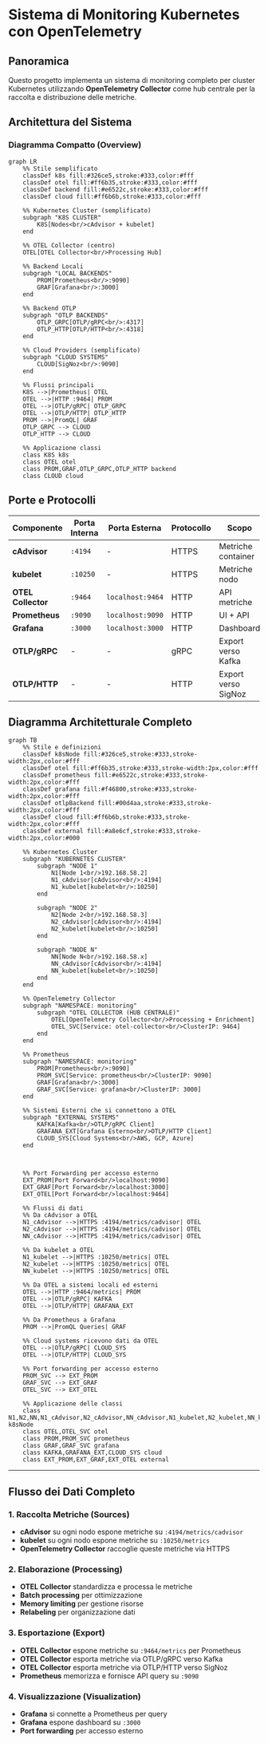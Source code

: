 # Sistema di Monitoring Kubernetes con OpenTelemetry

## Panoramica

Questo progetto implementa un sistema di monitoring completo per cluster Kubernetes utilizzando **OpenTelemetry Collector** come hub centrale per la raccolta e distribuzione delle metriche.

## Architettura del Sistema

### Diagramma Compatto (Overview)

```mermaid
graph LR
    %% Stile semplificato
    classDef k8s fill:#326ce5,stroke:#333,color:#fff
    classDef otel fill:#ff6b35,stroke:#333,color:#fff
    classDef backend fill:#e6522c,stroke:#333,color:#fff
    classDef cloud fill:#ff6b6b,stroke:#333,color:#fff

    %% Kubernetes Cluster (semplificato)
    subgraph "K8S CLUSTER"
        K8S[Nodes<br/>cAdvisor + kubelet]
    end

    %% OTEL Collector (centro)
    OTEL[OTEL Collector<br/>Processing Hub]

    %% Backend Locali
    subgraph "LOCAL BACKENDS"
        PROM[Prometheus<br/>:9090]
        GRAF[Grafana<br/>:3000]
    end

    %% Backend OTLP
    subgraph "OTLP BACKENDS"
        OTLP_GRPC[OTLP/gRPC<br/>:4317]
        OTLP_HTTP[OTLP/HTTP<br/>:4318]
    end

    %% Cloud Providers (semplificato)
    subgraph "CLOUD SYSTEMS"
        CLOUD[SigNoz<br/>:9090]
    end

    %% Flussi principali
    K8S -->|Prometheus| OTEL
    OTEL -->|HTTP :9464| PROM
    OTEL -->|OTLP/gRPC| OTLP_GRPC
    OTEL -->|OTLP/HTTP| OTLP_HTTP
    PROM -->|PromQL| GRAF
    OTLP_GRPC --> CLOUD
    OTLP_HTTP --> CLOUD

    %% Applicazione classi
    class K8S k8s
    class OTEL otel
    class PROM,GRAF,OTLP_GRPC,OTLP_HTTP backend
    class CLOUD cloud
```
## Porte e Protocolli

| Componente | Porta Interna | Porta Esterna | Protocollo | Scopo |
|------------|----------------|----------------|------------|-------|
| **cAdvisor** | `:4194` | - | HTTPS | Metriche container |
| **kubelet** | `:10250` | - | HTTPS | Metriche nodo |
| **OTEL Collector** | `:9464` | `localhost:9464` | HTTP | API metriche |
| **Prometheus** | `:9090` | `localhost:9090` | HTTP | UI + API |
| **Grafana** | `:3000` | `localhost:3000` | HTTP | Dashboard |
| **OTLP/gRPC** | - | - | gRPC | Export verso Kafka |
| **OTLP/HTTP** | - | - | HTTP | Export verso SigNoz |




## Diagramma Architetturale Completo

```mermaid
graph TB
    %% Stile e definizioni
    classDef k8sNode fill:#326ce5,stroke:#333,stroke-width:2px,color:#fff
    classDef otel fill:#ff6b35,stroke:#333,stroke-width:2px,color:#fff
    classDef prometheus fill:#e6522c,stroke:#333,stroke-width:2px,color:#fff
    classDef grafana fill:#f46800,stroke:#333,stroke-width:2px,color:#fff
    classDef otlpBackend fill:#00d4aa,stroke:#333,stroke-width:2px,color:#fff
    classDef cloud fill:#ff6b6b,stroke:#333,stroke-width:2px,color:#fff
    classDef external fill:#a8e6cf,stroke:#333,stroke-width:2px,color:#000

    %% Kubernetes Cluster
    subgraph "KUBERNETES CLUSTER"
        subgraph "NODE 1"
            N1[Node 1<br/>192.168.58.2]
            N1_cAdvisor[cAdvisor<br/>:4194]
            N1_kubelet[kubelet<br/>:10250]
        end
        
        subgraph "NODE 2"
            N2[Node 2<br/>192.168.58.3]
            N2_cAdvisor[cAdvisor<br/>:4194]
            N2_kubelet[kubelet<br/>:10250]
        end
        
        subgraph "NODE N"
            NN[Node N<br/>192.168.58.x]
            NN_cAdvisor[cAdvisor<br/>:4194]
            NN_kubelet[kubelet<br/>:10250]
        end
    end

    %% OpenTelemetry Collector
    subgraph "NAMESPACE: monitoring"
        subgraph "OTEL COLLECTOR (HUB CENTRALE)"
            OTEL[OpenTelemetry Collector<br/>Processing + Enrichment]
            OTEL_SVC[Service: otel-collector<br/>ClusterIP: 9464]
        end
    end

    %% Prometheus
    subgraph "NAMESPACE: monitoring"
        PROM[Prometheus<br/>:9090]
        PROM_SVC[Service: prometheus<br/>ClusterIP: 9090]
        GRAF[Grafana<br/>:3000]
        GRAF_SVC[Service: grafana<br/>ClusterIP: 3000]
    end

    %% Sistemi Esterni che si connettono a OTEL
    subgraph "EXTERNAL SYSTEMS"
        KAFKA[Kafka<br/>OTLP/gRPC Client]
        GRAFANA_EXT[Grafana Esterno<br/>OTLP/HTTP Client]
        CLOUD_SYS[Cloud Systems<br/>AWS, GCP, Azure]
    end



    %% Port Forwarding per accesso esterno
    EXT_PROM[Port Forward<br/>localhost:9090]
    EXT_GRAF[Port Forward<br/>localhost:3000]
    EXT_OTEL[Port Forward<br/>localhost:9464]

    %% Flussi di dati
    %% Da cAdvisor a OTEL
    N1_cAdvisor -->|HTTPS :4194/metrics/cadvisor| OTEL
    N2_cAdvisor -->|HTTPS :4194/metrics/cadvisor| OTEL
    NN_cAdvisor -->|HTTPS :4194/metrics/cadvisor| OTEL

    %% Da kubelet a OTEL
    N1_kubelet -->|HTTPS :10250/metrics| OTEL
    N2_kubelet -->|HTTPS :10250/metrics| OTEL
    NN_kubelet -->|HTTPS :10250/metrics| OTEL

    %% Da OTEL a sistemi locali ed esterni
    OTEL -->|HTTP :9464/metrics| PROM
    OTEL -->|OTLP/gRPC| KAFKA
    OTEL -->|OTLP/HTTP| GRAFANA_EXT

    %% Da Prometheus a Grafana
    PROM -->|PromQL Queries| GRAF

    %% Cloud systems ricevono dati da OTEL
    OTEL -->|OTLP/gRPC| CLOUD_SYS
    OTEL -->|OTLP/HTTP| CLOUD_SYS

    %% Port forwarding per accesso esterno
    PROM_SVC --> EXT_PROM
    GRAF_SVC --> EXT_GRAF
    OTEL_SVC --> EXT_OTEL

    %% Applicazione delle classi
    class N1,N2,NN,N1_cAdvisor,N2_cAdvisor,NN_cAdvisor,N1_kubelet,N2_kubelet,NN_kubelet k8sNode
    class OTEL,OTEL_SVC otel
    class PROM,PROM_SVC prometheus
    class GRAF,GRAF_SVC grafana
    class KAFKA,GRAFANA_EXT,CLOUD_SYS cloud
    class EXT_PROM,EXT_GRAF,EXT_OTEL external
```

---


## Flusso dei Dati Completo

### **1. Raccolta Metriche (Sources)**
- **cAdvisor** su ogni nodo espone metriche su `:4194/metrics/cadvisor`
- **kubelet** su ogni nodo espone metriche su `:10250/metrics`
- **OpenTelemetry Collector** raccoglie queste metriche via HTTPS

### **2. Elaborazione (Processing)**
- **OTEL Collector** standardizza e processa le metriche
- **Batch processing** per ottimizzazione
- **Memory limiting** per gestione risorse
- **Relabeling** per organizzazione dati

### **3. Esportazione (Export)**
- **OTEL Collector** espone metriche su `:9464/metrics` per Prometheus
- **OTEL Collector** esporta metriche via OTLP/gRPC verso Kafka
- **OTEL Collector** esporta metriche via OTLP/HTTP verso SigNoz
- **Prometheus** memorizza e fornisce API query su `:9090`

### **4. Visualizzazione (Visualization)**
- **Grafana** si connette a Prometheus per query
- **Grafana** espone dashboard su `:3000`
- **Port forwarding** per accesso esterno

